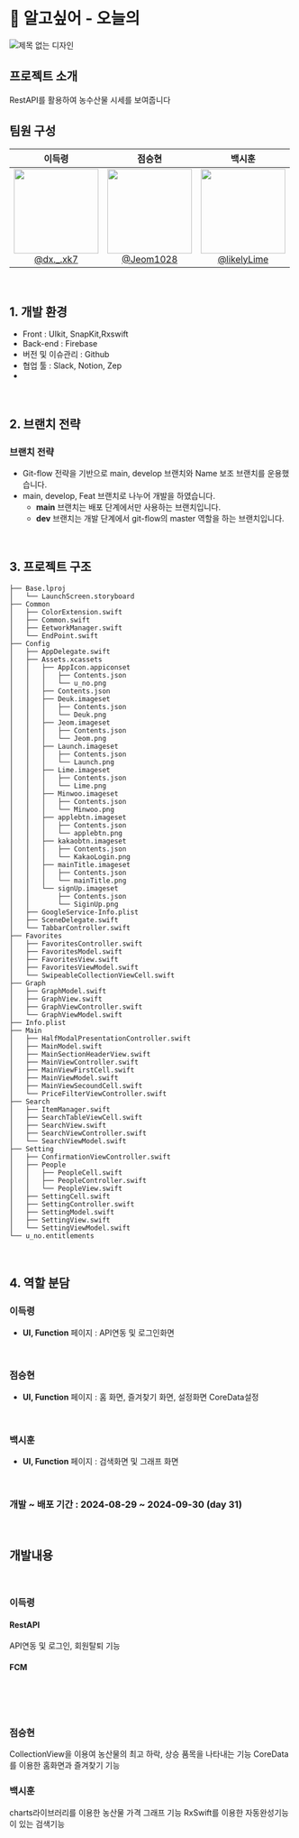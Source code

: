 # 🛴 알고싶어 - 오늘의 

![제목 없는 디자인](https://github.com/user-attachments/assets/f959bed8-bbc2-44d1-a519-052620851fb5)
<br>

## 프로젝트 소개
RestAPI를 활용하여 농수산물 시세를 보여줍니다
<br>

## 팀원 구성
<div align="center">
  
| **이득령** | **점승현** | **백시훈** | 
| :------: |  :------: | :------: |
| [<img src="https://avatars.githubusercontent.com/u/164954344?v=4" height=150 width=150> <br/> @dx._.xk7](https://github.com/DeukRyoeng) | [<img src="https://avatars.githubusercontent.com/u/168401241?v=4" height=150 width=150> <br/> @Jeom1028](https://github.com/Jeom1028) | [<img src="https://github.com/user-attachments/assets/7a3e9243-d653-4bae-ae6f-b9dcb564b2d8" height=150 width=150> <br/> @likelyLime](https://github.com/LikelyLime) |

</div>

<br>

## 1. 개발 환경

- Front : UIkit, SnapKit,Rxswift
- Back-end : Firebase
- 버전 및 이슈관리 : Github 
- 협업 툴 : Slack, Notion, Zep
- 
<br>

## 2. 브랜치 전략
### 브랜치 전략

- Git-flow 전략을 기반으로 main, develop 브랜치와 Name 보조 브랜치를 운용했습니다.
- main, develop, Feat 브랜치로 나누어 개발을 하였습니다.
    - **main** 브랜치는 배포 단계에서만 사용하는 브랜치입니다.
    - **dev** 브랜치는 개발 단계에서 git-flow의 master 역할을 하는 브랜치입니다.
<br>

## 3. 프로젝트 구조

```
├── Base.lproj
│   └── LaunchScreen.storyboard
├── Common
│   ├── ColorExtension.swift
│   ├── Common.swift
│   ├── EetworkManager.swift
│   └── EndPoint.swift
├── Config
│   ├── AppDelegate.swift
│   ├── Assets.xcassets
│   │   ├── AppIcon.appiconset
│   │   │   ├── Contents.json
│   │   │   └── u_no.png
│   │   ├── Contents.json
│   │   ├── Deuk.imageset
│   │   │   ├── Contents.json
│   │   │   └── Deuk.png
│   │   ├── Jeom.imageset
│   │   │   ├── Contents.json
│   │   │   └── Jeom.png
│   │   ├── Launch.imageset
│   │   │   ├── Contents.json
│   │   │   └── Launch.png
│   │   ├── Lime.imageset
│   │   │   ├── Contents.json
│   │   │   └── Lime.png
│   │   ├── Minwoo.imageset
│   │   │   ├── Contents.json
│   │   │   └── Minwoo.png
│   │   ├── applebtn.imageset
│   │   │   ├── Contents.json
│   │   │   └── applebtn.png
│   │   ├── kakaobtn.imageset
│   │   │   ├── Contents.json
│   │   │   └── KakaoLogin.png
│   │   ├── mainTitle.imageset
│   │   │   ├── Contents.json
│   │   │   └── mainTitle.png
│   │   └── signUp.imageset
│   │       ├── Contents.json
│   │       └── SiginUp.png
│   ├── GoogleService-Info.plist
│   ├── SceneDelegate.swift
│   └── TabbarController.swift
├── Favorites
│   ├── FavoritesController.swift
│   ├── FavoritesModel.swift
│   ├── FavoritesView.swift
│   ├── FavoritesViewModel.swift
│   └── SwipeableCollectionViewCell.swift
├── Graph
│   ├── GraphModel.swift
│   ├── GraphView.swift
│   ├── GraphViewController.swift
│   └── GraphViewModel.swift
├── Info.plist
├── Main
│   ├── HalfModalPresentationController.swift
│   ├── MainModel.swift
│   ├── MainSectionHeaderView.swift
│   ├── MainViewController.swift
│   ├── MainViewFirstCell.swift
│   ├── MainViewModel.swift
│   ├── MainViewSecoundCell.swift
│   └── PriceFilterViewController.swift
├── Search
│   ├── ItemManager.swift
│   ├── SearchTableViewCell.swift
│   ├── SearchView.swift
│   ├── SearchViewController.swift
│   └── SearchViewModel.swift
├── Setting
│   ├── ConfirmationViewController.swift
│   ├── People
│   │   ├── PeopleCell.swift
│   │   ├── PeopleController.swift
│   │   └── PeopleView.swift
│   ├── SettingCell.swift
│   ├── SettingController.swift
│   ├── SettingModel.swift
│   ├── SettingView.swift
│   └── SettingViewModel.swift
└── u_no.entitlements

```

<br>

## 4. 역할 분담

### 이득령

- **UI, Function**
페이지 : API연동 및 로그인화면


<br>
    
### 점승현

- **UI, Function**
페이지 : 홈 화면, 즐겨찾기 화면, 설정화면
CoreData설정

<br>

### 백시훈
- **UI, Function**
페이지 : 검색화면 및 그래프 화면

<br>

### 개발 ~ 배포 기간 : 2024-08-29 ~ 2024-09-30 (day 31)
<br>

## 개발내용

<br>

### 이득령

#### RestAPI
API연동 및 로그인, 회원탈퇴 기능
<br>

#### FCM
<br>

#### 


<br>

### 점승현
CollectionView을 이용여 농산물의 최고 하락, 상승 품목을 나타내는 기능
CoreData를 이용한 홈화면과 즐겨찾기 기능
<br>

### 백시훈
charts라이브러리를 이용한 농산물 가격 그래프 기능
RxSwift를 이용한 자동완성기능이 있는 검색기능
